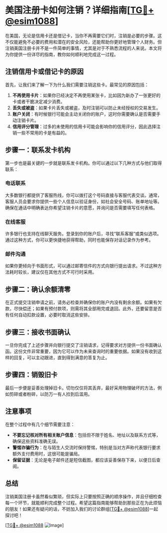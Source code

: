 # 美国注册卡如何注销？详细指南[[TG💪+ @esim1088](https://t.me/s/esim1088)]

在美国，无论是信用卡还是借记卡，当你不再需要它们时，注销是必要的步骤。这不仅能避免不必要的费用和潜在的安全风险，还能帮助你更好地管理个人财务。但注销美国注册卡并不是一件简单的事情，尤其是对于不熟悉流程的人来说。本文将为你提供一份详尽的指南，教你如何顺利地完成这一过程。

## 注销信用卡或借记卡的原因

首先，让我们来了解一下为什么我们需要注销这些卡。最常见的原因包括：

1. **不再使用卡片**：如果你已经决定不再使用某张卡，比如因为新办了一张更好的卡或者干脆决定减少消费。
2. **丢失或被盗**：如果卡片丢失或被盗，及时注销可以防止未经授权的交易发生。
3. **账户关闭**：有时候银行可能会主动关闭你的账户，这时你需要确认是否需要手动注销卡片。
4. **信用评分管理**：过多的未使用的信用卡可能会影响你的信用评分，因此选择注销一些不常用的卡是有益的。

## 步骤一：联系发卡机构

第一步也是最关键的一步就是联系发卡机构。你可以通过以下几种方式与他们取得联系：

### 电话联系
大多数银行都提供了客服热线，你可以拨打这个号码直接与客服代表交谈。通常，客服人员会要求你提供一些个人信息以验证身份，如社会安全号码、账单地址等。确保在通话中明确表达你希望注销卡片的意愿，并询问是否需要填写任何表格。

### 在线客服
许多银行也支持在线聊天服务。登录到你的账户后，寻找“联系客服”或类似选项。通过这种方式，你可以更快捷地获得帮助，同时也能保存对话记录作为参考。

### 邮件沟通
如果你更倾向于书面形式，可以通过邮寄信件的方式向银行提出请求。不过这种方法耗时较长，建议仅在其他方式不可行时采用。

## 步骤二：确认余额清零

在正式提交注销申请之前，请务必检查并确保你的账户内没有剩余余额。如果有欠款，尽快偿还；如果有预付款项，则需将其全部用完或退回。此外，还要留意是否有任何自动扣款设置，必要时取消这些安排。

## 步骤三：接收书面确认

一旦你完成了上述步骤并向银行提交了注销请求，记得要求对方提供一份书面确认函。这份文件非常重要，因为它可以作为未来查询时的重要依据。如果没有收到这样的回复，可以主动跟进，直到得到满意的答复为止。

## 步骤四：销毁旧卡

最后一步便是妥善处理掉旧卡。切勿仅仅将其丢弃，最好采用物理破坏的方法，例如剪碎或者粉碎，以防万一有人捡到后滥用。

## 注意事项

在整个过程中有几个细节需要注意：

- **不要忘记核对所有相关账户信息**：包括但不限于姓名、地址以及联系方式等，确保这些资料准确无误。
- **警惕诈骗行为**：在与陌生人交流时保持警惕，特别是当对方声称代表银行要求额外支付费用时，这很可能是骗局。
- **保留证据**：无论是电子邮件还是短信截图，都应该妥善保存下来，以便日后查阅。

## 总结

注销美国注册卡虽然看似繁琐，但实际上只要按照正确的顺序操作，并且仔细检查每一个环节，就能顺利完成整个过程。希望这篇指南能够帮助到那些正在为此烦恼的朋友！如果还有疑问的话，不妨加入我们的讨论群组[[TG💪+ @esim1088](https://t.me/s/esim1088)]一起探讨吧！

[[TG💪+ @esim1088](https://t.me/s/esim1088) ![Image](https://i.postimg.cc/4NQfJmqS/Snipaste-2025-05-13-00-14-12.png)]